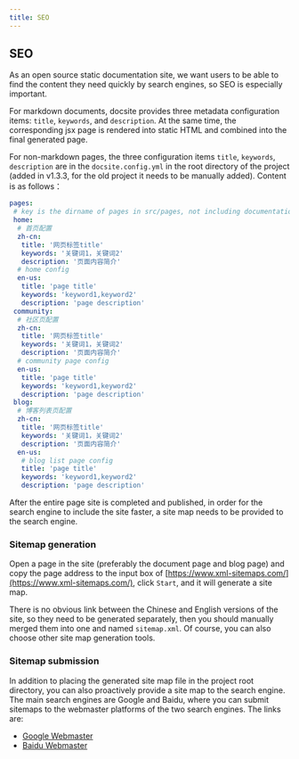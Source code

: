 ```yaml
---
title: SEO
---
```


## SEO

As an open source static documentation site, we want users to be able to find the content they need quickly by search engines, so SEO is especially important.

For markdown documents, docsite provides three metadata configuration items: `title`, `keywords`, and `description`. At the same time, the corresponding jsx page is rendered into static HTML and combined into the final generated page.

For non-markdown pages, the three configuration items `title`, `keywords`, `description` are in the `docsite.config.yml` in the root directory of the project (added in v1.3.3, for the old project it needs to be manually added). Content is as follows：
```yaml
pages:
 # key is the dirname of pages in src/pages, not including documentation and blogList that is related to markdown file
 home:
  # 首页配置
  zh-cn:
   title: '网页标签title'
   keywords: '关键词1，关键词2'
   description: '页面内容简介'
  # home config
  en-us:
   title: 'page title'
   keywords: 'keyword1,keyword2'
   description: 'page description'
 community:
  # 社区页配置
  zh-cn:
   title: '网页标签title'
   keywords: '关键词1，关键词2'
   description: '页面内容简介'
  # community page config
  en-us:
   title: 'page title'
   keywords: 'keyword1,keyword2'
   description: 'page description'
 blog:
  # 博客列表页配置
  zh-cn:
   title: '网页标签title'
   keywords: '关键词1，关键词2'
   description: '页面内容简介'
  en-us:
   # blog list page config
   title: 'page title'
   keywords: 'keyword1,keyword2'
   description: 'page description'
```

After the entire page site is completed and published, in order for the search engine to include the site faster, a site map needs to be provided to the search engine.

### Sitemap generation

Open a page in the site (preferably the document page and blog page) and copy the page address to the input box of [https://www.xml-sitemaps.com/](https://www.xml-sitemaps.com/), click `Start`, and it will generate a site map.

There is no obvious link between the Chinese and English versions of the site, so they need to be generated separately, then you should manually merged them into one and named `sitemap.xml`. Of course, you can also choose other site map generation tools.

### Sitemap submission

In addition to placing the generated site map file in the project root directory, you can also proactively provide a site map to the search engine. The main search engines are Google and Baidu, where you can submit sitemaps to the webmaster platforms of the two search engines. The links are:
+ [Google Webmaster](https://www.google.com/webmasters/tools/home)
+ [Baidu Webmaster](https://ziyuan.baidu.com/site/index)